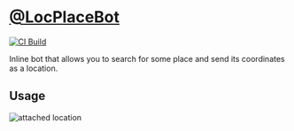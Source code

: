[@LocPlaceBot][LocPlaceBot]
===========================
[![CI Build](https://github.com/kozalosev/LocPlaceBot/actions/workflows/ci-build.yaml/badge.svg?branch=main&event=push)](https://github.com/kozalosev/LocPlaceBot/actions/workflows/ci-build.yaml)

Inline bot that allows you to search for some place and send its coordinates as a location. 

Usage
-----

![attached location](https://github.com/kozalosev/LocPlaceBot/assets/25857981/1627bf6c-1687-487b-bab4-23439af8dc47)

[LocPlaceBot]: https://t.me/LocPlaceBot